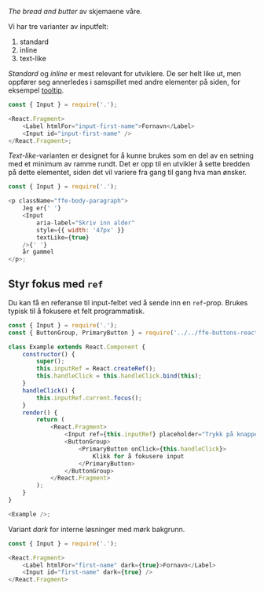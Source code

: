 _The bread and butter_ av skjemaene våre.

Vi har tre varianter av inputfelt:

1. standard
2. inline
3. text-like

_Standard_ og _inline_ er mest relevant for utviklere. De ser helt like ut, men oppfører seg annerledes i samspillet
med andre elementer på siden, for eksempel [tooltip](#tooltip).

```js
const { Input } = require('.');

<React.Fragment>
    <Label htmlFor="input-first-name">Fornavn</Label>
    <Input id="input-first-name" />
</React.Fragment>;
```

_Text-like_-varianten er designet for å kunne brukes som en del av en setning med et minimum av ramme rundt. Det er opp til en utvikler å sette bredden på dette elementet, siden det vil variere fra gang til gang hva man ønsker.

```js
const { Input } = require('.');

<p className="ffe-body-paragraph">
    Jeg er{' '}
    <Input
        aria-label="Skriv inn alder"
        style={{ width: '47px' }}
        textLike={true}
    />{' '}
    år gammel
</p>;
```

## Styr fokus med `ref`

Du kan få en referanse til input-feltet ved å sende inn en `ref`-prop. Brukes typisk til å fokusere et felt programmatisk.

```js
const { Input } = require('.');
const { ButtonGroup, PrimaryButton } = require('../../ffe-buttons-react');

class Example extends React.Component {
    constructor() {
        super();
        this.inputRef = React.createRef();
        this.handleClick = this.handleClick.bind(this);
    }
    handleClick() {
        this.inputRef.current.focus();
    }
    render() {
        return (
            <React.Fragment>
                <Input ref={this.inputRef} placeholder="Trykk på knappen" />
                <ButtonGroup>
                    <PrimaryButton onClick={this.handleClick}>
                        Klikk for å fokusere input
                    </PrimaryButton>
                </ButtonGroup>
            </React.Fragment>
        );
    }
}

<Example />;
```

Variant _dark_ for interne løsninger med mørk bakgrunn.

```js { "props": { "className": "sb1ds-example-dark" } }
const { Input } = require('.');

<React.Fragment>
    <Label htmlFor="first-name" dark={true}>Fornavn</Label>
    <Input id="first-name" dark={true} />
</React.Fragment>

```
